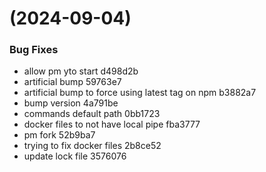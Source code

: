 #  (2024-09-04)


### Bug Fixes

* allow pm yto start d498d2b
* artificial bump 59763e7
* artificial bump to force using latest tag on npm b3882a7
* bump version 4a791be
* commands default path 0bb1723
* docker files to not have local pipe fba3777
* pm fork 52b9ba7
* trying to fix docker files 2b8ce52
* update lock file 3576076



